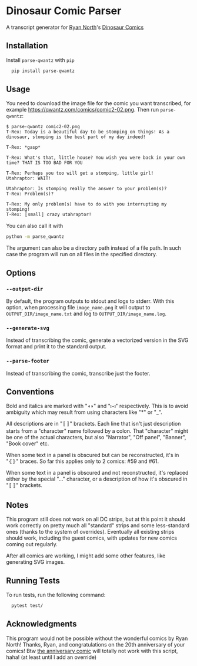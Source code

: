 # Dinosaur Comic Parser

A transcript generator for [Ryan North](https://www.ryannorth.ca/)'s [Dinosaur Comics](https://qwantz.com)

## Installation

Install `parse-qwantz` with `pip`

```bash
  pip install parse-qwantz
```

## Usage

You need to download the image file for the comic you want transcribed, for example https://qwantz.com/comics/comic2-02.png. Then run `parse-qwantz`:

```
$ parse-qwantz comic2-02.png
T-Rex: Today is a beautiful day to be stomping on things! As a dinosaur, stomping is the best part of my day indeed!

T-Rex: *gasp*

T-Rex: What's that, little house? You wish you were back in your own time? THAT IS TOO BAD FOR YOU

T-Rex: Perhaps you too will get a stomping, little girl!
Utahraptor: WAIT!

Utahraptor: Is stomping really the answer to your problem(s)?
T-Rex: Problem(s)?

T-Rex: My only problem(s) have to do with you interrupting my stomping!
T-Rex: 〚small〛 crazy utahraptor!
```

You can also call it with
```bash
python -m parse_qwantz
```

The argument can also be a directory path instead of a file path. In such case the program will run on all files in the specified directory.

## Options

### `--output-dir`

By default, the program outputs to stdout and logs to stderr. With this option, when processing file `image_name.png` it will output to `OUTPUT_DIR/image_name.txt` and log to `OUTPUT_DIR/image_name.log`.

### `--generate-svg`

Instead of transcribing the comic, generate a vectorized version in the SVG format and print it to the standard output.

### `--parse-footer`

Instead of transcribing the comic, transcribe just the footer.

## Conventions

Bold and italics are marked with "◖◗" and "▹◃" respectively. This is to avoid ambiguity which may result from using characters like "*" or "_".

All descriptions are in "〚〛" brackets. Each line that isn't just description starts from a "character" name followed by a colon. That "character" might be one of the actual characters, but also "Narrator", "Off panel", "Banner", "Book cover" etc.

When some text in a panel is obscured but can be reconstructed, it's in "⦃⦄" braces. So far this applies only to 2 comics: #59 and #61.

When some text in a panel is obscured and not reconstructed, it's replaced either by the special "…" character, or a description of how it's obscured in "〚〛" brackets.

## Notes

This program still does not work on all DC strips, but at this point it should work correctly on pretty much all "standard" strips and some less-standard ones (thanks to the system of overrides). Eventually all existing strips should work, including the guest comics, with updates for new comics coming out regularly.

After all comics are working, I might add some other features, like generating SVG images.

## Running Tests

To run tests, run the following command:

```bash
  pytest test/
```

## Acknowledgments

This program would not be possible without the wonderful comics by Ryan North! Thanks, Ryan, and congratulations on the 20th anniversary of your comics! Btw [the anniversary comic](https://qwantz.com/?comic=4005) will totally not work with this script, haha! (at least until I add an override)
